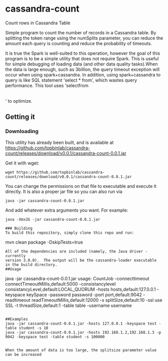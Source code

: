 # cassandra-count
Count rows in Cassandra Table

Simple program to count the number of records in a Cassandra table.
By splitting the token range using the numSplits parameter, you can
reduce the amount each query is counting and reduce the probability
of timeouts.

It is true the Spark is well-suited to this operation, however the
goal of this program is to be a simple utility that does not require
Spark.  This is useful for simple debugging of loading data (and other
data quality tasks).When the data is large enough, such as 3billion,
the query timeout exception will occur when using spark+cassandra. 
In addition, using spark+cassandra to query is like SQL statement 
'select * from<table>', which wastes query performance. This tool 
uses 'select<partition key>from<table>' to optimize.

## Getting it
### Downloading
This utility has already been built, and is available at
https://github.com/topbinlab/cassandra-count/releases/download/v0.0.1/cassandra-count-0.0.1.jar

Get it with wget:
```
wget https://github.com/topbinlab/cassandra-count/releases/download/v0.0.1/cassandra-count-0.0.1.jar
```

You can change the permissions on that file to executable and execute it directly.
It is also a proper jar file so you can also run via
```
java -jar cassandra-count-0.0.1.jar
```
And add whatever extra arguments you want. For example:
```
java -Xmx2G -jar cassandra-count-0.0.1.jar

### Building
To build this repository, simply clone this repo and run:
```
mvn clean package -DskipTests=true
```
All of the dependencies are included (namely, the Java driver - currently
version 3.0.0).  The output will be the cassandra-loader executable
in the build directory.  
##Usage
```
java -jar cassandra-count-0.0.1.jar
usage: CountJob
-connecttimeout <arg>     connectTimeoutMillis,default:5000
-consistancylevel <arg>   consistancyLevel,default:LOCAL_QUORUM
-hosts <arg>              hosts,default:127.0.0.1
-keyspace <arg>           keySpace
-password <arg>           password
-port <arg>               port,default:9042
-readtimeout <arg>        readTimeoutMillis,default:12000
-s <arg>                  splitSize,default:10
-ssl                      use SSL
-t <arg>                  threadSize,default:1
-table <arg>              table
-username <arg>           username
```

##Examples
java -jar cassandra-count-0.0.1.jar -hosts 127.0.0.1 -keyspace test -table student -s 10
java -jar cassandra-count-0.0.1.jar -hosts 192.168.1.2,192.168.1.3 -p 9042 -keyspace test -table student -s 100000


When the amount of data is too large, the splitsize parameter value can be increased
